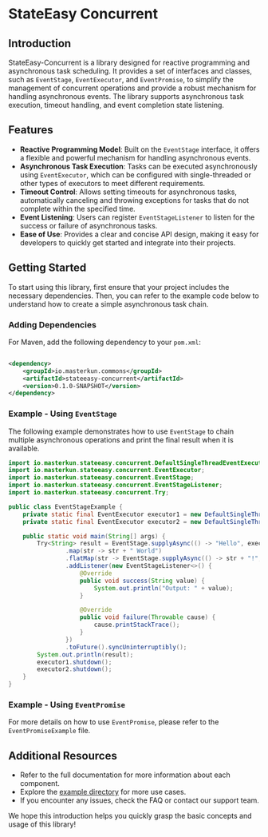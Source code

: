 # StateEasy Concurrent

## Introduction

StateEasy-Concurrent is a library designed for reactive programming and asynchronous task
scheduling. It provides a set of interfaces and classes, such as `EventStage`, `EventExecutor`, and
`EventPromise`, to simplify the management of concurrent operations and provide a robust mechanism
for handling asynchronous events. The library supports asynchronous task execution, timeout
handling, and event completion state listening.

## Features

- **Reactive Programming Model**: Built on the `EventStage` interface, it offers a flexible and
  powerful mechanism for handling asynchronous events.
- **Asynchronous Task Execution**: Tasks can be executed asynchronously using `EventExecutor`, which
  can be configured with single-threaded or other types of executors to meet different requirements.
- **Timeout Control**: Allows setting timeouts for asynchronous tasks, automatically canceling and
  throwing exceptions for tasks that do not complete within the specified time.
- **Event Listening**: Users can register `EventStageListener` to listen for the success or failure
  of asynchronous tasks.
- **Ease of Use**: Provides a clear and concise API design, making it easy for developers to quickly
  get started and integrate into their projects.

## Getting Started

To start using this library, first ensure that your project includes the necessary dependencies.
Then, you can refer to the example code below to understand how to create a simple asynchronous task
chain.

### Adding Dependencies

For Maven, add the following dependency to your `pom.xml`:

```xml

<dependency>
    <groupId>io.masterkun.commons</groupId>
    <artifactId>stateeasy-concurrent</artifactId>
    <version>0.1.0-SNAPSHOT</version>
</dependency>
```

### Example - Using `EventStage`

The following example demonstrates how to use `EventStage` to chain multiple asynchronous operations
and print the final result when it is available.

```java
import io.masterkun.stateeasy.concurrent.DefaultSingleThreadEventExecutor;
import io.masterkun.stateeasy.concurrent.EventExecutor;
import io.masterkun.stateeasy.concurrent.EventStage;
import io.masterkun.stateeasy.concurrent.EventStageListener;
import io.masterkun.stateeasy.concurrent.Try;

public class EventStageExample {
    private static final EventExecutor executor1 = new DefaultSingleThreadEventExecutor();
    private static final EventExecutor executor2 = new DefaultSingleThreadEventExecutor();

    public static void main(String[] args) {
        Try<String> result = EventStage.supplyAsync(() -> "Hello", executor1)
                .map(str -> str + " World")
                .flatMap(str -> EventStage.supplyAsync(() -> str + "!", executor2))
                .addListener(new EventStageListener<>() {
                    @Override
                    public void success(String value) {
                        System.out.println("Output: " + value);
                    }

                    @Override
                    public void failure(Throwable cause) {
                        cause.printStackTrace();
                    }
                })
                .toFuture().syncUninterruptibly();
        System.out.println(result);
        executor1.shutdown();
        executor2.shutdown();
    }
}
```

### Example - Using `EventPromise`

For more details on how to use `EventPromise`, please refer to the `EventPromiseExample` file.

## Additional Resources

- Refer to the full documentation for more information about each component.
- Explore the [example directory](./example/) for more use cases.
- If you encounter any issues, check the FAQ or contact our support team.

We hope this introduction helps you quickly grasp the basic concepts and usage of this library!
